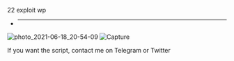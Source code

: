 
22 exploit   wp

- ****

![photo_2021-06-18_20-54-09](https://user-images.githubusercontent.com/72355033/122802056-98494780-d2cd-11eb-8a5f-023cb54a5c2b.jpg)
![Capture](https://user-images.githubusercontent.com/72355033/122802337-ececc280-d2cd-11eb-9efb-9ecc2b067462.PNG)


If you want the script, contact me on Telegram or Twitter
